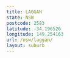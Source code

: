 ```yaml
---
title: LAGGAN
state: NSW
postcode: 2583
latitude: -34.196526
longitude: 149.254163
url: /nsw/laggan/
layout: suburb
---
```


